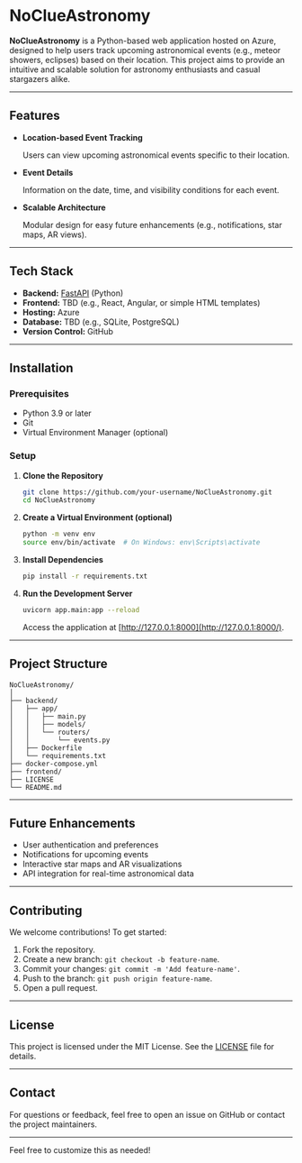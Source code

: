 
# NoClueAstronomy

**NoClueAstronomy** is a Python-based web application hosted on Azure, designed to help users track upcoming astronomical events (e.g., meteor showers, eclipses) based on their location. This project aims to provide an intuitive and scalable solution for astronomy enthusiasts and casual stargazers alike.

---

## Features

* **Location-based Event Tracking**

  Users can view upcoming astronomical events specific to their location.
* **Event Details**

  Information on the date, time, and visibility conditions for each event.
* **Scalable Architecture**

  Modular design for easy future enhancements (e.g., notifications, star maps, AR views).

---

## Tech Stack

* **Backend:** [FastAPI](https://fastapi.tiangolo.com/) (Python)
* **Frontend:** TBD (e.g., React, Angular, or simple HTML templates)
* **Hosting:** Azure
* **Database:** TBD (e.g., SQLite, PostgreSQL)
* **Version Control:** GitHub

---

## Installation

### Prerequisites

* Python 3.9 or later
* Git
* Virtual Environment Manager (optional)

### Setup

1. **Clone the Repository**

   ```bash
   git clone https://github.com/your-username/NoClueAstronomy.git
   cd NoClueAstronomy
   ```
2. **Create a Virtual Environment (optional)**

   ```bash
   python -m venv env
   source env/bin/activate  # On Windows: env\Scripts\activate
   ```
3. **Install Dependencies**

   ```bash
   pip install -r requirements.txt
   ```
4. **Run the Development Server**

   ```bash
   uvicorn app.main:app --reload
   ```

   Access the application at [http://127.0.0.1:8000](http://127.0.0.1:8000/).

---

## Project Structure

```
NoClueAstronomy/
│
├── backend/
│   ├── app/
│   │   ├── main.py
│   │   ├── models/
│   │   └── routers/
│   │       └── events.py
│   ├── Dockerfile
│   └── requirements.txt
├── docker-compose.yml
├── frontend/
├── LICENSE
└── README.md
```

---

## Future Enhancements

* User authentication and preferences
* Notifications for upcoming events
* Interactive star maps and AR visualizations
* API integration for real-time astronomical data

---

## Contributing

We welcome contributions! To get started:

1. Fork the repository.
2. Create a new branch: `git checkout -b feature-name`.
3. Commit your changes: `git commit -m 'Add feature-name'`.
4. Push to the branch: `git push origin feature-name`.
5. Open a pull request.

---

## License

This project is licensed under the MIT License. See the [LICENSE](https://chatgpt.com/g/g-p-6781b16f4b248191824ba1963528e04c-noclueastronomy/c/LICENSE) file for details.

---

## Contact

For questions or feedback, feel free to open an issue on GitHub or contact the project maintainers.

---

Feel free to customize this as needed!
